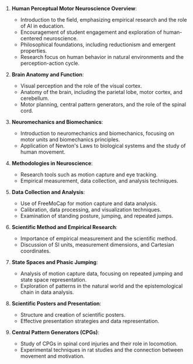 1. **Human Perceptual Motor Neuroscience Overview**: 
   - Introduction to the field, emphasizing empirical research and the role of AI in education.
   - Encouragement of student engagement and exploration of human-centered neuroscience.
   - Philosophical foundations, including reductionism and emergent properties.
   - Research focus on human behavior in natural environments and the perception-action cycle.

2. **Brain Anatomy and Function**:
   - Visual perception and the role of the visual cortex.
   - Anatomy of the brain, including the parietal lobe, motor cortex, and cerebellum.
   - Motor planning, central pattern generators, and the role of the spinal cord.

3. **Neuromechanics and Biomechanics**:
   - Introduction to neuromechanics and biomechanics, focusing on motor units and biomechanics principles.
   - Application of Newton's Laws to biological systems and the study of human movement.

4. **Methodologies in Neuroscience**:
   - Research tools such as motion capture and eye tracking.
   - Empirical measurement, data collection, and analysis techniques.

5. **Data Collection and Analysis**:
   - Use of FreeMoCap for motion capture and data analysis.
   - Calibration, data processing, and visualization techniques.
   - Examination of standing posture, jumping, and repeated jumps.

6. **Scientific Method and Empirical Research**:
   - Importance of empirical measurement and the scientific method.
   - Discussion of SI units, measurement dimensions, and Cartesian coordinates.

7. **State Spaces and Phasic Jumping**:
   - Analysis of motion capture data, focusing on repeated jumping and state space representation.
   - Exploration of patterns in the natural world and the epistemological chain in data analysis.

8. **Scientific Posters and Presentation**:
   - Structure and creation of scientific posters.
   - Effective presentation strategies and data representation.

9. **Central Pattern Generators (CPGs)**:
   - Study of CPGs in spinal cord injuries and their role in locomotion.
   - Experimental techniques in rat studies and the connection between movement and motivation.
